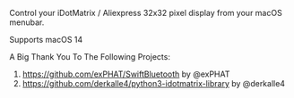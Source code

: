Control your iDotMatrix / Aliexpress 32x32 pixel display from your macOS menubar.

Supports macOS 14

A Big Thank You To The Following Projects:
1. https://github.com/exPHAT/SwiftBluetooth by @exPHAT
2. https://github.com/derkalle4/python3-idotmatrix-library by @derkalle4